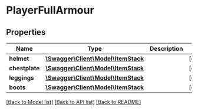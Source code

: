 # PlayerFullArmour

## Properties
Name | Type | Description | Notes
------------ | ------------- | ------------- | -------------
**helmet** | [**\Swagger\Client\Model\ItemStack**](ItemStack.md) |  | [optional] 
**chestplate** | [**\Swagger\Client\Model\ItemStack**](ItemStack.md) |  | [optional] 
**leggings** | [**\Swagger\Client\Model\ItemStack**](ItemStack.md) |  | [optional] 
**boots** | [**\Swagger\Client\Model\ItemStack**](ItemStack.md) |  | [optional] 

[[Back to Model list]](../README.md#documentation-for-models) [[Back to API list]](../README.md#documentation-for-api-endpoints) [[Back to README]](../README.md)


